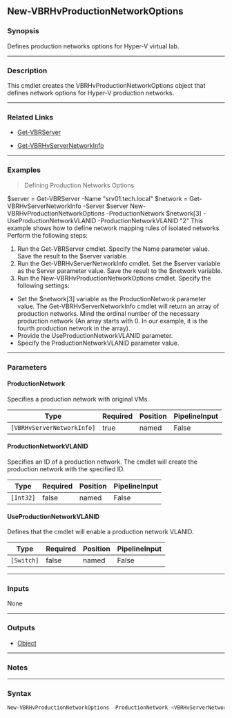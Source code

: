 New-VBRHvProductionNetworkOptions
---------------------------------

### Synopsis
Defines production networks options for Hyper-V virtual lab.

---

### Description

This cmdlet creates the VBRHvProductionNetworkOptions object that defines network options for Hyper-V production networks.

---

### Related Links
* [Get-VBRServer](Get-VBRServer)

* [Get-VBRHvServerNetworkInfo](Get-VBRHvServerNetworkInfo)

---

### Examples
> Defining Production Networks Options

$server = Get-VBRServer -Name "srv01.tech.local"
$network = Get-VBRHvServerNetworkInfo -Server $server
New-VBRHvProductionNetworkOptions -ProductionNetwork $network[3] -UseProductionNetworkVLANID -ProductionNetworkVLANID "2"
This example shows how to define network mapping rules of isolated networks.
Perform the following steps:
1. Run the Get-VBRServer cmdlet. Specify the Name parameter value. Save the result to the $server variable.
2. Run the Get-VBRHvServerNetworkInfo cmdlet. Set the $server variable as the Server parameter value. Save the result to the $network variable.
3. Run the New-VBRHvProductionNetworkOptions cmdlet. Specify the following settings:
- Set the $network[3] variable as the ProductionNetwork parameter value.
The Get-VBRHvServerNetworkInfo cmdlet will return an array of production networks. Mind the ordinal number of the necessary production network (An array starts with 0. In our example, it is the fourth production network in the array).
- Provide the UseProductionNetworkVLANID parameter.
- Specify the ProductionNetworkVLANID parameter value.

---

### Parameters
#### **ProductionNetwork**
Specifies a production network with original VMs.

|Type                      |Required|Position|PipelineInput|
|--------------------------|--------|--------|-------------|
|`[VBRHvServerNetworkInfo]`|true    |named   |False        |

#### **ProductionNetworkVLANID**
Specifies an ID of a production network. The cmdlet will create the production network with the specified ID.

|Type     |Required|Position|PipelineInput|
|---------|--------|--------|-------------|
|`[Int32]`|false   |named   |False        |

#### **UseProductionNetworkVLANID**
Defines that the cmdlet will enable a production network VLANID.

|Type      |Required|Position|PipelineInput|
|----------|--------|--------|-------------|
|`[Switch]`|false   |named   |False        |

---

### Inputs
None

---

### Outputs
* [Object](https://learn.microsoft.com/en-us/dotnet/api/System.Object)

---

### Notes

---

### Syntax
```PowerShell
New-VBRHvProductionNetworkOptions -ProductionNetwork <VBRHvServerNetworkInfo> [-ProductionNetworkVLANID <Int32>] [-UseProductionNetworkVLANID] [<CommonParameters>]
```
